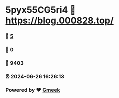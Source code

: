 # 5pyx55CG5ri4 :link: https://blog.000828.top/ 
### :page_facing_up: [5](https://blog.000828.top//tag.html) 
### :speech_balloon: 0 
### :hibiscus: 9403 
### :alarm_clock: 2024-06-26 16:26:13 
### Powered by :heart: [Gmeek](https://github.com/Meekdai/Gmeek)
